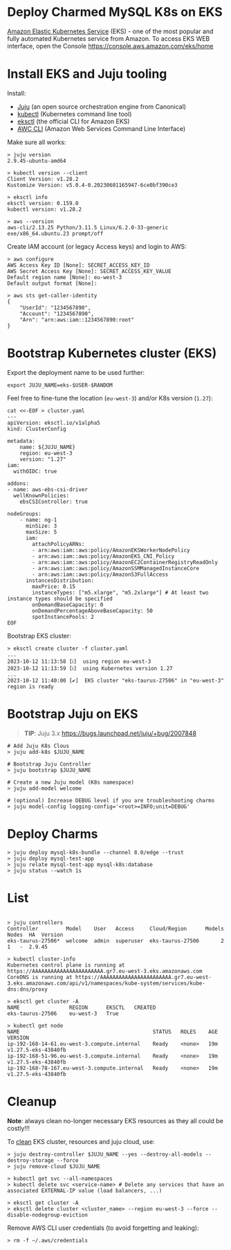 # Deploy Charmed MySQL K8s on EKS

[Amazon Elastic Kubernetes Service](https://aws.amazon.com/eks/) (EKS) - one of the most popular and fully automated Kubernetes service from Amazon. To access EKS WEB interface, open the Console https://console.aws.amazon.com/eks/home

# Install EKS and Juju tooling

Install:

* [Juju](https://juju.is/docs/juju/install-juju) (an open source orchestration engine from Canonical)
* [kubectl](https://kubernetes.io/docs/tasks/tools/) (Kubernetes command line tool)
* [eksctl](https://eksctl.io/installation/) (the official CLI for Amazon EKS)
* [AWC CLI](https://docs.aws.amazon.com/cli/latest/userguide/getting-started-install.html) (Amazon Web Services Command Line Interface)

Make sure all works:

```shell
> juju version
2.9.45-ubuntu-amd64

> kubectl version --client
Client Version: v1.28.2
Kustomize Version: v5.0.4-0.20230601165947-6ce0bf390ce3

> eksctl info
eksctl version: 0.159.0
kubectl version: v1.28.2

> aws --version
aws-cli/2.13.25 Python/3.11.5 Linux/6.2.0-33-generic exe/x86_64.ubuntu.23 prompt/off
```

Create IAM account (or legacy Access keys) and login to AWS:
```shell
> aws configure
AWS Access Key ID [None]: SECRET_ACCESS_KEY_ID
AWS Secret Access Key [None]: SECRET_ACCESS_KEY_VALUE
Default region name [None]: eu-west-3
Default output format [None]:

> aws sts get-caller-identity
{
    "UserId": "1234567890",
    "Account": "1234567890",
    "Arn": "arn:aws:iam::1234567890:root"
}
```

# Bootstrap Kubernetes cluster (EKS)

Export the deployment name to be used further:
```shell
export JUJU_NAME=eks-$USER-$RANDOM
```

Feel free to fine-tune the location (`eu-west-3`) and/or K8s version (`1.27`):

```shell
cat <<-EOF > cluster.yaml
---
apiVersion: eksctl.io/v1alpha5
kind: ClusterConfig

metadata:
    name: ${JUJU_NAME}
    region: eu-west-3
    version: "1.27"
iam:
  withOIDC: true

addons:
- name: aws-ebs-csi-driver
  wellKnownPolicies:
    ebsCSIController: true

nodeGroups:
    - name: ng-1
      minSize: 3
      maxSize: 5
      iam:
        attachPolicyARNs:
        - arn:aws:iam::aws:policy/AmazonEKSWorkerNodePolicy
        - arn:aws:iam::aws:policy/AmazonEKS_CNI_Policy
        - arn:aws:iam::aws:policy/AmazonEC2ContainerRegistryReadOnly
        - arn:aws:iam::aws:policy/AmazonSSMManagedInstanceCore
        - arn:aws:iam::aws:policy/AmazonS3FullAccess
      instancesDistribution:
        maxPrice: 0.15
        instanceTypes: ["m5.xlarge", "m5.2xlarge"] # At least two instance types should be specified
        onDemandBaseCapacity: 0
        onDemandPercentageAboveBaseCapacity: 50
        spotInstancePools: 2
EOF
```
Bootstrap EKS cluster:
```shell
> eksctl create cluster -f cluster.yaml
...
2023-10-12 11:13:58 [ℹ]  using region eu-west-3
2023-10-12 11:13:59 [ℹ]  using Kubernetes version 1.27
...
2023-10-12 11:40:00 [✔]  EKS cluster "eks-taurus-27506" in "eu-west-3" region is ready
```

# Bootstrap Juju on EKS
> **TIP**: Juju 3.x https://bugs.launchpad.net/juju/+bug/2007848

```shell
# Add Juju K8s Clous
> juju add-k8s $JUJU_NAME

# Bootstrap Juju Controller
> juju bootstrap $JUJU_NAME

# Create a new Juju model (K8s namespace)
> juju add-model welcome

# (optional) Increase DEBUG level if you are troubleshooting charms 
> juju model-config logging-config='<root>=INFO;unit=DEBUG'
```

# Deploy Charms
```shell
> juju deploy mysql-k8s-bundle --channel 8.0/edge --trust
> juju deploy mysql-test-app
> juju relate mysql-test-app mysql-k8s:database
> juju status --watch 1s
```

# List
```shell

> juju controllers
Controller         Model    User   Access     Cloud/Region      Models  Nodes  HA  Version
eks-taurus-27506*  welcome  admin  superuser  eks-taurus-27506       2      1   -  2.9.45  

> kubectl cluster-info 
Kubernetes control plane is running at https://AAAAAAAAAAAAAAAAAAAAAAA.gr7.eu-west-3.eks.amazonaws.com
CoreDNS is running at https://AAAAAAAAAAAAAAAAAAAAAAA.gr7.eu-west-3.eks.amazonaws.com/api/v1/namespaces/kube-system/services/kube-dns:dns/proxy

> eksctl get cluster -A
NAME			    REGION		EKSCTL   CREATED
eks-taurus-27506	eu-west-3	True

> kubectl get node
NAME                                           STATUS   ROLES    AGE   VERSION
ip-192-168-14-61.eu-west-3.compute.internal    Ready    <none>   19m   v1.27.5-eks-43840fb
ip-192-168-51-96.eu-west-3.compute.internal    Ready    <none>   19m   v1.27.5-eks-43840fb
ip-192-168-78-167.eu-west-3.compute.internal   Ready    <none>   19m   v1.27.5-eks-43840fb
```

# Cleanup
**Note**: always clean no-longer necessary EKS resources as they all could be costly!!!

To [clean](https://docs.aws.amazon.com/eks/latest/userguide/delete-cluster.html) EKS cluster, resources and juju cloud, use:
```shell
> juju destroy-controller $JUJU_NAME --yes --destroy-all-models --destroy-storage --force
> juju remove-cloud $JUJU_NAME

> kubectl get svc --all-namespaces
> kubectl delete svc <service-name> # Delete any services that have an associated EXTERNAL-IP value (load balancers, ...)

> eksctl get cluster -A
> eksctl delete cluster <cluster_name> --region eu-west-3 --force --disable-nodegroup-eviction
```
Remove AWS CLI user credentials (to avoid forgetting and leaking):
```shell
> rm -f ~/.aws/credentials
```